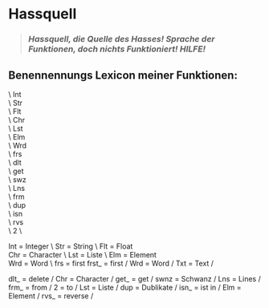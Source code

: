 # Hassquell
> ### *Hassquell, die Quelle des Hasses! Sprache der Funktionen, doch nichts Funktioniert! HILFE!*
##
##
##
## Benennennungs Lexicon meiner Funktionen:
\ Int \
 \ Str \
  \ Flt \
   \ Chr \
    \ Lst \
     \ Elm \
      \ Wrd \
       \ frs \
        \ dlt \
         \ get \
          \ swz \
           \ Lns \
            \ frm \
             \ dup \
              \ isn \
               \ rvs \
                \  2  \

Int = Integer \ Str = String \ Flt = Float \
Chr = Character \ Lst = Liste \ Elm = Element \
Wrd = Word \ frs = first 
frst_ = first / Wrd = Word / Txt = Text / 

dlt_ = delete / Chr = Character / get_ = get / swnz = Schwanz / Lns = Lines / frm_ = from / 2 = to / Lst = Liste / dup = Dublikate / isn_ = ist in / Elm = Element / rvs_ = reverse /
